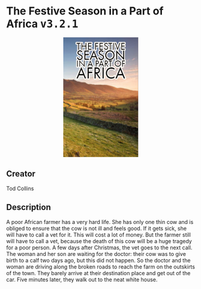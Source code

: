 
# The Festive Season in a Part of Africa <kbd>v3.2.1</kbd>

<center>
  <img src="./cover-1024.jpg"/>
</center>

## Creator
Tod Collins

## Description
A poor African farmer has a very hard life. She has only one thin cow and is obliged to ensure that the cow is not ill and feels good. If it gets sick, she will have to call a vet for it. This will cost a lot of money. But the farmer still will have to call a vet, because the death of this cow will be a huge tragedy for a poor person. A few days after Christmas, the vet goes to the next call. The woman and her son are waiting for the doctor: their cow was to give birth to a calf two days ago, but this did not happen. So the doctor and the woman are driving along the broken roads to reach the farm on the outskirts of the town. They barely arrive at their destination place and get out of the car. Five minutes later, they walk out to the neat white house. 

